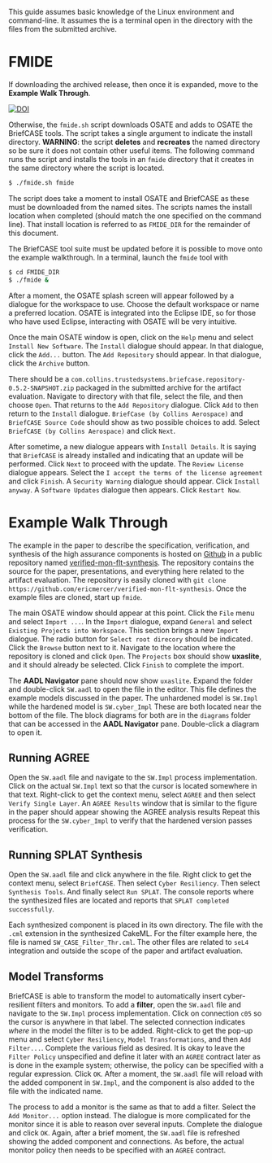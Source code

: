 This guide assumes basic knowledge of the Linux environment and command-line. It assumes the is a terminal open in the directory with the files from the submitted archive.

# FMIDE 

If downloading the archived release, then once it is expanded, move to the **Example Walk Through**.

[![DOI](https://zenodo.org/badge/349156584.svg)](https://zenodo.org/badge/latestdoi/349156584)

Otherwise, the `fmide.sh` script downloads OSATE and adds to OSATE the BriefCASE tools. The script takes a single argument to indicate the install directory. **WARNING**: the script **deletes** and **recreates** the named directory so be sure it does not contain other useful items. The following command runs the script and installs the tools in an `fmide` directory that it creates in the same directory where the script is located.

```sh
$ ./fmide.sh fmide
```

The script does take a moment to install OSATE and BriefCASE as these must be downloaded from the named sites. The scripts names the install location when completed (should match the one specified on the command line). That install location is referred to as `FMIDE_DIR` for the remainder of this document.

The BriefCASE tool suite must be updated before it is possible to move onto the example walkthrough. In a terminal, launch the `fmide` tool with

```sh
$ cd FMIDE_DIR 
$ ./fmide &
```

After a moment, the OSATE splash screen will appear followed by a dialogue for the workspace to use. Choose the default workspace or name a preferred location. OSATE is integrated into the Eclipse IDE, so for those who have used Eclipse, interacting with OSATE will be very intuitive.

Once the main OSATE window is open, click on the `Help` menu and select `Install New Software`. The `Install` dialogue should appear. In that dialogue, click the `Add...` button. The `Add Repository` should appear. In that dialogue, click the `Archive` button. 

There should be a `com.collins.trustedsystems.briefcase.repository-0.5.2-SNAPSHOT.zip` packaged in the submitted archive for the artifact evaluation. Navigate to directory with that file, select the file, and then choose `Open`. That returns to the `Add Repository` dialogue. Click `Add` to then return to the `Install` dialogue. `BriefCase (by Collins Aerospace)` and `BriefCASE Source Code` should show as two possible choices to add. Select `BriefCASE (by Collins Aerospace)` and click `Next`. 

After sometime, a new dialogue appears with `Install Details`. It is saying that `BriefCASE` is already installed and indicating that an update will be performed. Click `Next` to proceed with the update. The `Review License` dialogue appears. Select the `I accept the terms of the license agreement` and click `Finish`. A `Security Warning` dialogue should appear. Click `Install anyway`. A `Software Updates` dialogue then appears. Click `Restart Now`.

# Example Walk Through

The example in the paper to describe the specification, verification, and synthesis of the high assurance components is hosted on [Github](http://github.com) in a public repository named [verified-mon-flt-synthesis](https://github.com/ericmercer/verified-mon-flt-synthesis). The repository contains the source for the paper, presentations, and everything here related to the artifact evaluation. The repository is easily cloned with `git clone https://github.com/ericmercer/verified-mon-flt-synthesis`. Once the example files are cloned, start up `fmide`.

The main OSATE window should appear at this point. Click the `File` menu and select `Import ...`. In the `Import` dialogue, expand `General` and select `Existing Projects into Workspace`. This section brings a new `Import` dialogue. The radio button for `Select root direcory` should be indicated. Click the `Browse` button next to it. Navigate to the location where the repository is cloned and click `Open`. The `Projects` box should show **uxaslite**, and it should already be selected. Click `Finish` to complete the import.

The **AADL Navigator** pane should now show `uxaslite`. Expand the folder and double-click `SW.aadl` to open the file in the editor. This file defines the example models discussed in the paper.  The unhardened model is `SW.Impl` while the hardened model is `SW.cyber_Impl` These are both located near the bottom of the file. The block diagrams for both are in the `diagrams` folder that can be accessed in the **AADL Navigator** pane. Double-click a diagram to open it.

## Running AGREE

Open the `SW.aadl` file and navigate to the `SW.Impl` process implementation. Click on the actual `SW.Impl` text so that the cursor is located somewhere in that text. Right-click to get the context menu, select `AGREE` and then select `Verify Single Layer`. An `AGREE Results` window that is similar to the figure in the paper should appear showing the AGREE analysis results Repeat this process for the `SW.cyber_Impl` to verify that the hardened version passes verification.

## Running SPLAT Synthesis
 
Open the `SW.aadl` file and click anywhere in the file. Right click to get the context menu, select `BriefCASE`. Then select `Cyber Resiliency`. Then select `Synthesis Tools`. And finally select `Run SPLAT`. The console reports where the synthesized files are located and reports that `SPLAT completed successfully`.

Each synthesized component is placed in its own directory. The file with the `.cml` extension in the synthesized CakeML. For the filter example here, the file is named `SW_CASE_Filter_Thr.cml`. The other files are related to `seL4` integration and outside the scope of the paper and artifact evaluation.

## Model Transforms

BriefCASE is able to transform the model to automatically insert cyber-resilient filters and monitors. To add a **filter**, open the `SW.aadl` file and navigate to the `SW.Impl` process implementation. Click on connection `c05` so the cursor is anywhere in that label. The selected connection indicates *where* in the model the filter is to be added. Right-click to get the pop-up menu and select `Cyber Resiliency`, `Model Transformations`, and then `Add Filter...`. Complete the various field as desired. It is okay to leave the `Filter Policy` unspecified and define it later with an `AGREE` contract later as is done in the example system; otherwise, the policy can be specified with a regular expression. Click `OK`. After a moment, the `SW.aadl` file will reload with the added component in `SW.Impl`, and the component is also added to the file with the indicated name.

The process to add a monitor is the same as that to add a filter. Select the `Add Monitor...` option instead. The dialogue is more complicated for the monitor since it is able to reason over several inputs. Complete the dialogue and click `OK`. Again, after a brief moment, the `SW.aadl` file is refreshed showing the added component and connections. As before, the actual monitor policy then needs to be specified with an `AGREE` contract.